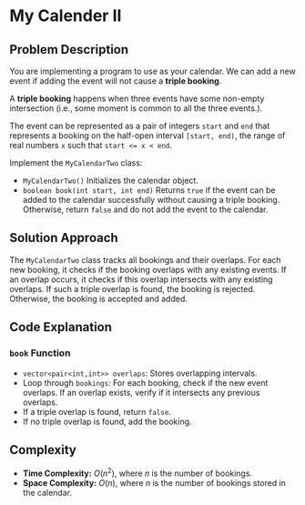# My Calender II

## Problem Description

You are implementing a program to use as your calendar. We can add a new event if adding the event will not cause a **triple booking**.

A **triple booking** happens when three events have some non-empty intersection (i.e., some moment is common to all the three events.).

The event can be represented as a pair of integers `start` and `end` that represents a booking on the half-open interval `[start, end)`, the range of real numbers `x` such that `start <= x < end`.

Implement the `MyCalendarTwo` class:

- `MyCalendarTwo()` Initializes the calendar object.
- `boolean book(int start, int end)` Returns `true` if the event can be added to the calendar successfully without causing a triple booking. Otherwise, return `false` and do not add the event to the calendar.

## Solution Approach

The `MyCalendarTwo` class tracks all bookings and their overlaps. For each new booking, it checks if the booking overlaps with any existing events. If an overlap occurs, it checks if this overlap intersects with any existing overlaps. If such a triple overlap is found, the booking is rejected. Otherwise, the booking is accepted and added.

## Code Explanation

### `book` Function

- `vector<pair<int,int>> overlaps`: Stores overlapping intervals.
- Loop through `bookings`: For each booking, check if the new event overlaps. If an overlap exists, verify if it intersects any previous overlaps.
- If a triple overlap is found, return `false`.
- If no triple overlap is found, add the booking.

## Complexity

- **Time Complexity:** $O(n^2)$, where $n$ is the number of bookings.
- **Space Complexity:** $O(n)$, where $n$ is the number of bookings stored in the calendar.
